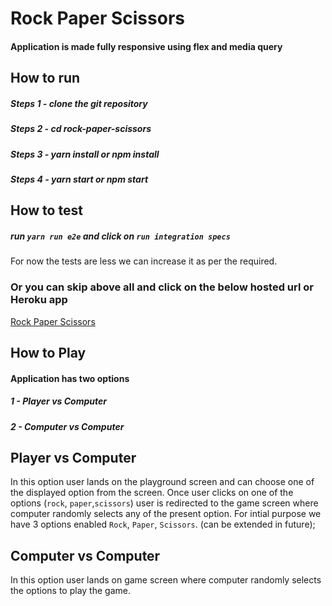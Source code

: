 # Rock Paper Scissors
#### Application is made fully responsive using flex and media query

## How to run
##### Steps 1 - clone the git repository
##### Steps 2 - cd rock-paper-scissors
##### Steps 3 - yarn install or npm install
##### Steps 4 - yarn start or npm start

## How to test
##### run `yarn run e2e` and click on `run integration specs`
For now the tests are less we can increase it as per the required.


### Or you can skip above all and click on the below hosted url or Heroku app
[Rock Paper Scissors](https://rockpaperscissors-pratik.herokuapp.com/)

## How to Play
#### Application has two options
##### 1 - Player vs Computer
##### 2 - Computer vs Computer

## Player vs Computer
In this option user lands on the playground screen and can choose one of the displayed option from the screen.
Once user clicks on one of the options (`rock`, `paper`,`scissors`) user is redirected to the game screen where computer randomly selects any of the present option.
For intial purpose we have 3 options enabled `Rock`, `Paper`, `Scissors`. (can be extended in future);

## Computer vs Computer
In this option user lands on game screen where computer randomly selects the options to play the game.
